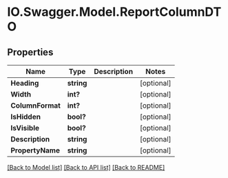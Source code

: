 # IO.Swagger.Model.ReportColumnDTO
## Properties

Name | Type | Description | Notes
------------ | ------------- | ------------- | -------------
**Heading** | **string** |  | [optional] 
**Width** | **int?** |  | [optional] 
**ColumnFormat** | **int?** |  | [optional] 
**IsHidden** | **bool?** |  | [optional] 
**IsVisible** | **bool?** |  | [optional] 
**Description** | **string** |  | [optional] 
**PropertyName** | **string** |  | [optional] 

[[Back to Model list]](../README.md#documentation-for-models) [[Back to API list]](../README.md#documentation-for-api-endpoints) [[Back to README]](../README.md)

